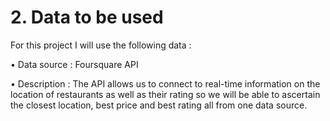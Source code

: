 # 2. Data to be used
For this project I will use the following data :

• Data source : Foursquare API

• Description : The API allows us to connect to real-time information on the location of restaurants as well as their rating so we will be able to ascertain the closest location, best price and best rating all from one data source.
